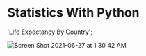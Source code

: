 # Statistics With Python

'Life Expectancy By Country';

![Screen Shot 2021-06-27 at 1 30 42 AM](https://user-images.githubusercontent.com/80420919/123532870-5feba400-d6e7-11eb-909a-4efba69fc029.png)
